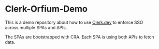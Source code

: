 # Clerk-Orfium-Demo

This is a demo repository about how to use [Clerk.dev](https://clerk.dev) to enforce SSO across multiple SPAs and APIs.

The SPAs are bootstrapped with CRA. Each SPA is using both APIs to fetch data.
